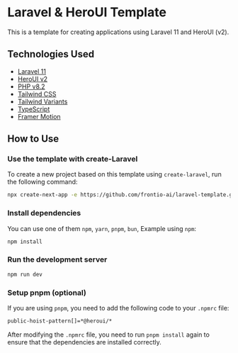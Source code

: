 # Laravel & HeroUI Template

This is a template for creating applications using Laravel 11 and HeroUI (v2).

## Technologies Used

-   [Laravel 11](https://laravel.com/)
-   [HeroUI v2](https://www.heroui.com/)
-   [PHP v8.2](https://www.php.net/)
-   [Tailwind CSS](https://tailwindcss.com/)
-   [Tailwind Variants](https://tailwind-variants.org)
-   [TypeScript](https://www.typescriptlang.org/)
-   [Framer Motion](https://www.framer.com/motion/)

## How to Use

### Use the template with create-Laravel

To create a new project based on this template using `create-laravel`, run the following command:

```bash
npx create-next-app -e https://github.com/frontio-ai/laravel-template.git
```

### Install dependencies

You can use one of them `npm`, `yarn`, `pnpm`, `bun`, Example using `npm`:

```bash
npm install
```

### Run the development server

```bash
npm run dev
```

### Setup pnpm (optional)

If you are using `pnpm`, you need to add the following code to your `.npmrc` file:

```bash
public-hoist-pattern[]=*@heroui/*
```

After modifying the `.npmrc` file, you need to run `pnpm install` again to ensure that the dependencies are installed correctly.
